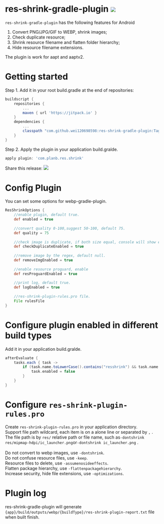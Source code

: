 # res-shrink-gradle-plugin [![](https://jitpack.io/v/wei120698598/res-shrink-gradle-plugin.svg)](https://jitpack.io/#wei120698598/res-shrink-gradle-plugin)
`res-shrink-gradle-plugin` has the following features for Android
1. Convert PNG/JPG/GIF to WEBP, shrink images;
2. Check duplicate resource;
3. Shrink resource filename and flatten folder hierarchy;
4. Hide resource filename extensions.

The plugin is work for aapt and aaptv2.
# Getting started

Step 1. Add it in your root build.gradle at the end of repositories:
```groovy
buildscript {
    repositories {
        ...
        maven { url 'https://jitpack.io' }
	}
	dependencies {
        ...
        classpath "com.github.wei120698598:res-shrink-gradle-plugin:Tag"
    }
}
```
Step 2. Apply the plugin in your application build.gralde.
```groovy
apply plugin: 'com.planb.res.shrink'
```

Share this release:
[![](https://jitpack.io/v/wei120698598/res-shrink-gradle-plugin.svg)](https://jitpack.io/#wei120698598/res-shrink-gradle-plugin)

# Config Plugin
You can set some options for webp-gradle-plugin.

```groovy
ResShrinkOptions {
    //enable plugin, default true.
    def enabled = true
    
    //convert quality 0-100,suggest 50-100, default 75.
    def quality = 75
    
    //check image is duplicate, if both size equal, console will show error message , default true.
    def checkDuplicateEnabled = true
    
    //remove image by the regex, default null.
    def removeImgEnabled = true
   
    //enable resource proguard, enable
    def resProguardEnabled = true
   
    //print log, default true.
    def logEnabled = true
   
    //res-shrink-plugin-rules.pro file.
    File rulesFile
}
```
# Configure plugin enabled in different build types
Add it in your application build.gralde.
```groovy
afterEvaluate {
    tasks.each { task ->
        if (task.name.toLowerCase().contains("resshrink") && task.name.toLowerCase().contains("debug")) {
            task.enabled = false
        }
    }
}
```

# Configure `res-shrink-plugin-rules.pro`
Create `res-shrink-plugin-rules.pro` in your application directory.<br>
Support file path wildcard, each item is on a alone line or separated by `,` .<br>
The file path is by `res/` relative path or file name, such as`-dontshrink res/mipmap-hdpi/ic_launcher.png`or`-dontshrink ic_launcher.png` .<br>
<br>
Do not convert to webp images, use `-dontshrink`.<br>
Do not confuse resource files, use `-keep`.<br>
Resource files to delete, use `-assumenosideeffects`.<br>
Flatten package hierarchy, use `-flattenpackagehierarchy`.<br>
Increase security, hide file extensions, use `-optimizations`.<br>
# Plugin log
res-shrink-gradle-plugin will generate `{app}/build/outputs/webp/{buildType}/res-shrink-plugin-report.txt` file when built finish.
